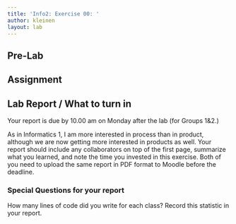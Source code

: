 ```yaml
---
title: 'Info2: Exercise 00: '
author: kleinen
layout: lab
---
```

## Pre-Lab

## Assignment


## Lab Report / What to turn in

Your report is due by 10.00 am on Monday after the lab (for Groups 1&2.)

As in Informatics 1, I am more interested in process than in product,
although we are now getting more interested in products as well.
Your report should include any collaborators on top of the first page,
summarize what you learned,
and note the time you invested in this exercise.
Both of you need to upload the same report in PDF format to Moodle before the
deadline.

### Special Questions for your report
How many lines of code did you write for each class? Record this statistic in your report.
